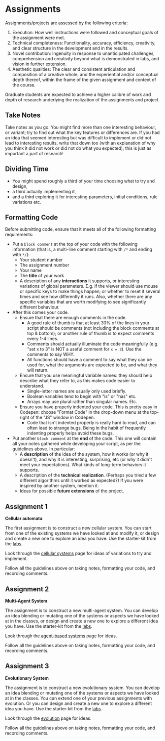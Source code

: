 # Assignments

Assignments/projects are assessed by the following criteria:

1. Execution: How well instructions were followed and conceptual goals of the assignment were met. 
2. Technical completeness: Functionality, accuracy, efficiency, creativity, and clear structure in the development and in the results.
3. Novel contribution: Ingenuity in response to unanticipated challenges, comprehension and creativity beyond what is demonstrated in labs, and vision in further extension.
4. Aesthetic qualities: The clear and consistent articulation and composition of a creative whole, and the experiential and/or conceptual depth thereof, within the frame of the given assignment and context of the course. 

Graduate students are expected to achieve a higher calibre of work and depth of research underlying the realization of the assignments and project. 

## Take Notes

Take notes as you go. You might find more than one interesting behaviour, or variant; try to find out what the key features or differences are. If you had an idea that seemed interesting but was difficult to implement or did not lead to interesting results, write that down too (with an explanation of why you think it did not work or did not do what you expected); this is just as important a part of research! 

## Dividing Time

- You might spend roughly a third of your time choosing what to try and design, 
- a third actually implementing it, 
- and a third exploring it for interesting parameters, initial conditions, rule variations etc. 

## Formatting Code

Before submitting code, ensure that it meets all of the following formatting requirements:

- Put a `block comment` at the top of your code with the following information (that is, a multi-line comment starting with `/*` and ending with `*/`):
  - Your student number
  - The assignment number
  - Your name
  - The **title** of your work
  - A description of any **interactions** it supports, or interesting variations of global parameters. E.g. if the viewer should use mouse or specific keys to make things happen; or whether to reset it several times and see how differently it runs. Also, whether there are any specific variables that are worth modifying to see significantly different behaviour.
- After this comes your code. 
  - Ensure that there are enough comments in the code. 
    - A good rule of thumb is that at least 30% of the lines in your script should be comments (not including the block comments at top & bottom); or another rule of thumb is to expect comments every 1-4 lines. 
    - Comments should actually illuminate the code meaningfully (e.g. "set x to 3" is NOT a useful comment for `x = 3`). Use the comments to say WHY. 
    - All functions should have a comment to say what they can be used for, what the arguments are expected to be, and what they will return.
  - Ensure that you use meaningful variable names: they should help describe what they refer to, as this makes code easier to understand. 
    - Single-letter names are usually only used briefly. 
    - Boolean variables tend to begin with "is" or "has" etc. 
    - Arrays may use plural rather than singular names. Etc.
  - Ensure you have properly indented your code. This is pretty easy in Codepen: choose "Format Code" in the drop-down menu at the top-right of the "JS" window in Codepen. 
    - Code that isn't indented properly is really hard to read, and can often lead to strange bugs. Being in the habit of frequently indenting properly helps avoid these bugs.
- Put another `block comment` at the **end** of the code. This one will contain all your notes gathered while developing your script, as per the guidelines above. In particular:
  - A **description** of the idea of the system, how it works (or why it doesn't), and why it is interesting, surprising, etc (or why it didn't meet your expectations). What kinds of long-term behaviors it supports. 
  - A description of the **technical realization**. (Perhaps you tried a few different algorithms until it worked as expected?) If you were inspired by another system, mention it.
  - Ideas for possible **future extensions** of the project.

## Assignment 1

**Cellular automata**

The first assignment is to construct a new cellular system. You can start from one of the existing systems we have looked at and modify it, or design and create a new one to explore an idea you have. Use the starter-kit from the [labs](labs.html). 

Look through the [cellular systems](ca.html) page for ideas of variations to try and implement. 

Follow all the guidelines above on taking notes, formatting your code, and recording comments. 

## Assignment 2

**Multi-Agent System**

The assignment is to construct a new multi-agent system. You can develop an idea blending or mutating one of the systems or aspects we have looked at in the classes, or design and create a new one to explore a different idea you have. Use the starter-kit from the [labs](labs.html). 

Look through the [agent-based systems](agent.html) page for ideas. 

Follow all the guidelines above on taking notes, formatting your code, and recording comments. 

## Assignment 3

**Evolutionary System**

The assignment is to construct a new evolutionary system. You can develop an idea blending or mutating one of the systems or aspects we have looked at in the classes. You can extend one of your previous assignments with evolution. Or you can design and create a new one to explore a different idea you have. Use the starter-kit from the [labs](labs.html). 

Look through the [evolution](evo.html) page for ideas. 

Follow all the guidelines above on taking notes, formatting your code, and recording comments. 
